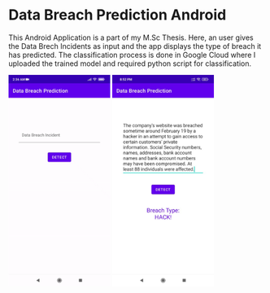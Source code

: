 # Data Breach Prediction Android
This Android Application is a part of my M.Sc Thesis. Here, an user gives the Data Brech Incidents as input and the app displays the type of breach it has predicted. The classification process is done in Google Cloud where I uploaded the trained model and required python script for classification.

<img src="screenshots/gif1.gif" width="200"/>  <img src="screenshots/screenshot1.jpeg" width="200"/>
